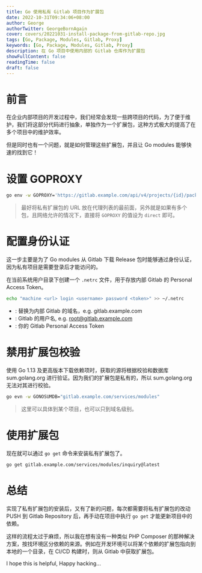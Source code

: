 ```yaml
---
title: Go 使用私有 Gitlab 项目作为扩展包
date: 2022-10-31T09:34:06+08:00
author: George
authorTwitter: GeorgeBornAgain
cover: covers/20221031-install-package-from-gitlab-repo.jpg
tags: [Go, Package, Modules, Gitlab, Proxy]
keywords: [Go, Package, Modules, Gitlab, Proxy]
description: 在 Go 项目中使用内部的 Gitlab 仓库作为扩展包
showFullContent: false
readingTime: false
draft: false
---
```


# 前言

在企业内部项目的开发过程中，我们经常会发现一些跨项目的代码，为了便于维护，我们将这部分代码进行抽象，单独作为一个扩展包，这种方式极大的提高了在多个项目中的维护效率。

但是同时也有一个问题，就是如何管理这些扩展包，并且让 Go modules 能够快速的找到它！

# 设置 GOPROXY

```bash
go env -w GOPROXY='https://gitlab.example.com/api/v4/projects/{id}/packages/go,https://proxy.golang.org,direct'
```

> 最好将私有扩展包的 URL 放在代理列表的最前面，另外就是如果有多个包，且网络允许的情况下，直接将 `GOPROXY` 的值设为 `direct` 即可。

# 配置身份认证

这一步主要是为了 Go modules 从 Gitlab 下载 Release 包时能够通过身份认证，因为私有项目是需要登录后才能访问的。

在当前系统用户目录下创建一个 `.netrc` 文件，用于存放内部 Gitlab 的 Personal Access Token。

```bash
echo "machine <url> login <username> password <token>" >> ~/.netrc
```
* <url>: 替换为内部 Gitlab 的域名，e.g. gitlab.example.com
* <username>: Gitlab 的用户名, e.g. root@gitlab.example.com
* <token>: 你的 Gitlab Personal Access Token

# 禁用扩展包校验

使用 Go 1.13 及更高版本下载依赖项时，获取的源将根据校验和数据库 sum.golang.org 进行验证。因为我们的扩展包是私有的，所以 sum.golang.org 无法对其进行校验。

```bash
go evn -w GONOSUMDB="gitlab.example.com/services/modules"
```

> 这里可以具体到某个项目，也可以只到域名级别。

# 使用扩展包

现在就可以通过 `go get` 命令来安装私有扩展包了。

```bash
go get gitlab.example.com/services/modules/inquiry@latest
```

# 总结

实现了私有扩展包的安装后，又有了新的问题，每次都需要将私有扩展包的改动 PUSH 到 Gitlab Repository 后，再手动在项目中执行 `go get` 才能更新项目中的依赖。

这样的流程太过于麻烦，所以我在想有没有一种类似 PHP Composer 的那种解决方案，按找环境区分依赖的来源。例如在开发环境可以将某个依赖的扩展包指向到本地的一个目录，在 CI/CD 构建时，则从 Gitlab 中获取扩展包。

I hope this is helpful, Happy hacking...